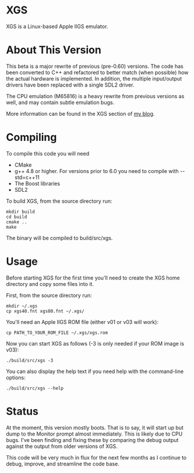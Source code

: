XGS
===

XGS is a Linux-based Apple IIGS emulator.

# About This Version

This beta is a major rewrite of previous (pre-0.60) versions. The code has
been converted to C++ and refactored to better match (when possible) how the
actual hardware is implemented. In addition, the multiple input/output drivers
have been replaced with a single SDL2 driver.

The CPU emulation (M65816) is a heavy rewrite from previous versions as well,
and may contain subtle emulation bugs.

More information can be found in the XGS section of [my blog](https://www.thompson.us.org/joshua/xgs/).

# Compiling

To compile this code you will need

- CMake
- g++ 4.8 or higher. For versions prior to 6.0 you need to compile with --std=c++11
- The Boost libraries
- SDL2

To build XGS, from the source directory run:

```
mkdir build
cd build
cmake ..
make 
```

The binary will be compiled to build/src/xgs.

# Usage

Before starting XGS for the first time you'll need to create the XGS home directory
and copy some files into it.

First, from the source directory run:

```
mkdir ~/.xgs
cp xgs40.fnt xgs80.fnt ~/.xgs/
```

You'll need an Apple IIGS ROM file (either v01 or v03 will work):

```
cp PATH_TO_YOUR_ROM_FILE ~/.xgs/xgs.rom
```

Now you can start XGS as follows (-3 is only needed if your ROM image is v03):

```
./build/src/xgs -3
```

You can also display the help text if you need help with the command-line options:

```
./build/src/xgs --help
```

# Status

At the moment, this version mostly boots. That is to say, it will start up but
dump to the Monitor prompt almost immediately. This is likely due to CPU bugs.
I've been finding and fixing these by comparing the debug output against the
output from older versions of XGS.

This code will be very much in flux for the next few months as I continue to
debug, improve, and streamline the code base.
